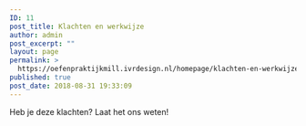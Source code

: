 ```yaml
---
ID: 11
post_title: Klachten en werkwijze
author: admin
post_excerpt: ""
layout: page
permalink: >
  https://oefenpraktijkmill.ivrdesign.nl/homepage/klachten-en-werkwijze/
published: true
post_date: 2018-08-31 19:33:09
---
```

Heb je deze klachten? Laat het ons weten!